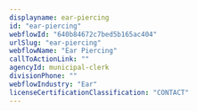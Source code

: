 ```yaml
---
displayname: ear-piercing
id: "ear-piercing"
webflowId: "640b84672c7bed5b165ac404"
urlSlug: "ear-piercing"
webflowName: "Ear Piercing"
callToActionLink: ""
agencyId: municipal-clerk
divisionPhone: ""
webflowIndustry: "Ear"
licenseCertificationClassification: "CONTACT"
---
```

